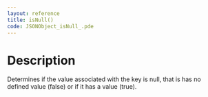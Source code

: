 ```yaml
---
layout: reference
title: isNull()
code: JSONObject_isNull_.pde
---
```


# Description

Determines if the value associated with the key is null, that is has no defined value (false) or if it has a value (true).


